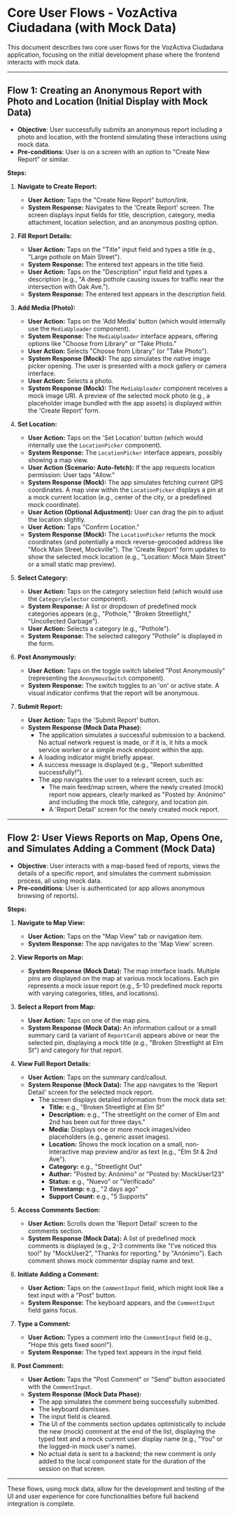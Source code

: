 # Core User Flows - VozActiva Ciudadana (with Mock Data)

This document describes two core user flows for the VozActiva Ciudadana application, focusing on the initial development phase where the frontend interacts with mock data.

---

## Flow 1: Creating an Anonymous Report with Photo and Location (Initial Display with Mock Data)

*   **Objective**: User successfully submits an anonymous report including a photo and location, with the frontend simulating these interactions using mock data.
*   **Pre-conditions**: User is on a screen with an option to "Create New Report" or similar.

**Steps:**

1.  **Navigate to Create Report:**
    *   **User Action:** Taps the "Create New Report" button/link.
    *   **System Response:** Navigates to the 'Create Report' screen. The screen displays input fields for title, description, category, media attachment, location selection, and an anonymous posting option.

2.  **Fill Report Details:**
    *   **User Action:** Taps on the "Title" input field and types a title (e.g., "Large pothole on Main Street").
    *   **System Response:** The entered text appears in the title field.
    *   **User Action:** Taps on the "Description" input field and types a description (e.g., "A deep pothole causing issues for traffic near the intersection with Oak Ave.").
    *   **System Response:** The entered text appears in the description field.

3.  **Add Media (Photo):**
    *   **User Action:** Taps on the 'Add Media' button (which would internally use the `MediaUploader` component).
    *   **System Response:** The `MediaUploader` interface appears, offering options like "Choose from Library" or "Take Photo."
    *   **User Action:** Selects "Choose from Library" (or "Take Photo").
    *   **System Response (Mock):** The app simulates the native image picker opening. The user is presented with a mock gallery or camera interface.
    *   **User Action:** Selects a photo.
    *   **System Response (Mock):** The `MediaUploader` component receives a mock image URI. A preview of the selected mock photo (e.g., a placeholder image bundled with the app assets) is displayed within the 'Create Report' form.

4.  **Set Location:**
    *   **User Action:** Taps on the 'Set Location' button (which would internally use the `LocationPicker` component).
    *   **System Response:** The `LocationPicker` interface appears, possibly showing a map view.
    *   **User Action (Scenario: Auto-fetch):** If the app requests location permission: User taps "Allow."
    *   **System Response (Mock):** The app simulates fetching current GPS coordinates. A map view within the `LocationPicker` displays a pin at a mock current location (e.g., center of the city, or a predefined mock coordinate).
    *   **User Action (Optional Adjustment):** User can drag the pin to adjust the location slightly.
    *   **User Action:** Taps "Confirm Location."
    *   **System Response (Mock):** The `LocationPicker` returns the mock coordinates (and potentially a mock reverse-geocoded address like "Mock Main Street, Mockville"). The 'Create Report' form updates to show the selected mock location (e.g., "Location: Mock Main Street" or a small static map preview).

5.  **Select Category:**
    *   **User Action:** Taps on the category selection field (which would use the `CategorySelector` component).
    *   **System Response:** A list or dropdown of predefined mock categories appears (e.g., "Pothole," "Broken Streetlight," "Uncollected Garbage").
    *   **User Action:** Selects a category (e.g., "Pothole").
    *   **System Response:** The selected category "Pothole" is displayed in the form.

6.  **Post Anonymously:**
    *   **User Action:** Taps on the toggle switch labeled "Post Anonymously" (representing the `AnonymousSwitch` component).
    *   **System Response:** The switch toggles to an 'on' or active state. A visual indicator confirms that the report will be anonymous.

7.  **Submit Report:**
    *   **User Action:** Taps the 'Submit Report' button.
    *   **System Response (Mock Data Phase):**
        *   The application simulates a successful submission to a backend. No actual network request is made, or if it is, it hits a mock service worker or a simple mock endpoint within the app.
        *   A loading indicator might briefly appear.
        *   A success message is displayed (e.g., "Report submitted successfully!").
        *   The app navigates the user to a relevant screen, such as:
            *   The main feed/map screen, where the newly created (mock) report now appears, clearly marked as "Posted by: Anónimo" and including the mock title, category, and location pin.
            *   A 'Report Detail' screen for the newly created mock report.

---

## Flow 2: User Views Reports on Map, Opens One, and Simulates Adding a Comment (Mock Data)

*   **Objective**: User interacts with a map-based feed of reports, views the details of a specific report, and simulates the comment submission process, all using mock data.
*   **Pre-conditions**: User is authenticated (or app allows anonymous browsing of reports).

**Steps:**

1.  **Navigate to Map View:**
    *   **User Action:** Taps on the "Map View" tab or navigation item.
    *   **System Response:** The app navigates to the 'Map View' screen.

2.  **View Reports on Map:**
    *   **System Response (Mock Data):** The map interface loads. Multiple pins are displayed on the map at various mock locations. Each pin represents a mock issue report (e.g., 5-10 predefined mock reports with varying categories, titles, and locations).

3.  **Select a Report from Map:**
    *   **User Action:** Taps on one of the map pins.
    *   **System Response (Mock Data):** An information callout or a small summary card (a variant of `ReportCard`) appears above or near the selected pin, displaying a mock title (e.g., "Broken Streetlight at Elm St") and category for that report.

4.  **View Full Report Details:**
    *   **User Action:** Taps on the summary card/callout.
    *   **System Response (Mock Data):** The app navigates to the 'Report Detail' screen for the selected mock report.
        *   The screen displays detailed information from the mock data set:
            *   **Title:** e.g., "Broken Streetlight at Elm St"
            *   **Description:** e.g., "The streetlight on the corner of Elm and 2nd has been out for three days."
            *   **Media:** Displays one or more mock images/video placeholders (e.g., generic asset images).
            *   **Location:** Shows the mock location on a small, non-interactive map preview and/or as text (e.g., "Elm St & 2nd Ave").
            *   **Category:** e.g., "Streetlight Out"
            *   **Author:** "Posted by: Anónimo" or "Posted by: MockUser123"
            *   **Status:** e.g., "Nuevo" or "Verificado"
            *   **Timestamp:** e.g., "2 days ago"
            *   **Support Count:** e.g., "5 Supports"

5.  **Access Comments Section:**
    *   **User Action:** Scrolls down the 'Report Detail' screen to the comments section.
    *   **System Response (Mock Data):** A list of predefined mock comments is displayed (e.g., 2-3 comments like "I've noticed this too!" by "MockUser2", "Thanks for reporting." by "Anónimo"). Each comment shows mock commenter display name and text.

6.  **Initiate Adding a Comment:**
    *   **User Action:** Taps on the `CommentInput` field, which might look like a text input with a "Post" button.
    *   **System Response:** The keyboard appears, and the `CommentInput` field gains focus.

7.  **Type a Comment:**
    *   **User Action:** Types a comment into the `CommentInput` field (e.g., "Hope this gets fixed soon!").
    *   **System Response:** The typed text appears in the input field.

8.  **Post Comment:**
    *   **User Action:** Taps the "Post Comment" or "Send" button associated with the `CommentInput`.
    *   **System Response (Mock Data Phase):**
        *   The app simulates the comment being successfully submitted.
        *   The keyboard dismisses.
        *   The input field is cleared.
        *   The UI of the comments section updates optimistically to include the new (mock) comment at the end of the list, displaying the typed text and a mock current user display name (e.g., "You" or the logged-in mock user's name).
        *   No actual data is sent to a backend; the new comment is only added to the local component state for the duration of the session on that screen.

---

These flows, using mock data, allow for the development and testing of the UI and user experience for core functionalities before full backend integration is complete.
